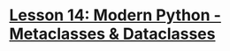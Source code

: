 # [Lesson 14: Modern Python - Metaclasses & Dataclasses](https://colab.research.google.com/drive/1fTvN2tSLS4xHzTuzBO1JMpL5yyU0x3vS?usp=sharing)
